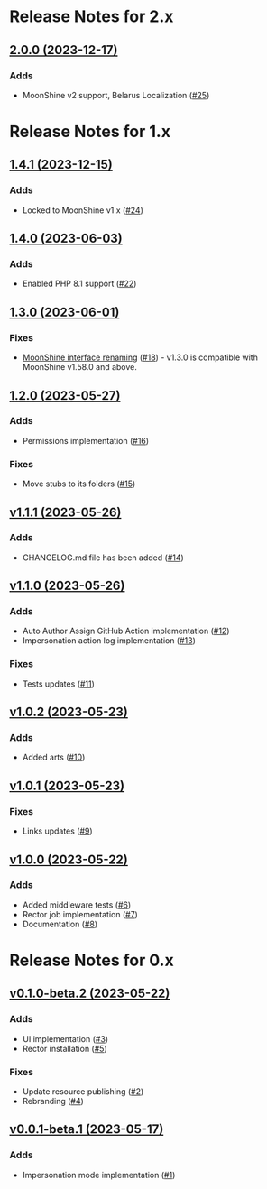 # Release Notes for 2.x

## [2.0.0 (2023-12-17)](https://github.com/Jampire/moonshine-impersonate/compare/v1.4.1...v2.0.0)

### Adds

- MoonShine v2 support, Belarus Localization ([#25](https://github.com/Jampire/moonshine-impersonate/pull/25))

# Release Notes for 1.x

## [1.4.1 (2023-12-15)](https://github.com/Jampire/moonshine-impersonate/compare/v1.4.0...v1.4.1)

### Adds

- Locked to MoonShine v1.x ([#24](https://github.com/Jampire/moonshine-impersonate/pull/24))

## [1.4.0 (2023-06-03)](https://github.com/Jampire/moonshine-impersonate/compare/v1.3.0...v1.4.0)

### Adds

- Enabled PHP 8.1 support ([#22](https://github.com/Jampire/moonshine-impersonate/pull/22))

## [1.3.0 (2023-06-01)](https://github.com/Jampire/moonshine-impersonate/compare/v1.2.0...v1.3.0)

### Fixes

- [MoonShine interface renaming](https://github.com/moonshine-software/moonshine/pull/297) ([#18](https://github.com/Jampire/moonshine-impersonate/pull/18)) -
v1.3.0 is compatible with MoonShine v1.58.0 and above.

## [1.2.0 (2023-05-27)](https://github.com/Jampire/moonshine-impersonate/compare/v1.1.1...v1.2.0)

### Adds

- Permissions implementation ([#16](https://github.com/Jampire/moonshine-impersonate/pull/16))

### Fixes

- Move stubs to its folders ([#15](https://github.com/Jampire/moonshine-impersonate/pull/15))

## [v1.1.1 (2023-05-26)](https://github.com/Jampire/moonshine-impersonate/compare/v1.1.0...v1.1.1)

### Adds

- CHANGELOG.md file has been added ([#14](https://github.com/Jampire/moonshine-impersonate/pull/14))

## [v1.1.0 (2023-05-26)](https://github.com/Jampire/moonshine-impersonate/compare/v1.0.2...v1.1.0)

### Adds

- Auto Author Assign GitHub Action implementation ([#12](https://github.com/Jampire/moonshine-impersonate/pull/12))
- Impersonation action log implementation ([#13](https://github.com/Jampire/moonshine-impersonate/pull/13))

### Fixes

- Tests updates ([#11](https://github.com/Jampire/moonshine-impersonate/pull/11))

## [v1.0.2 (2023-05-23)](https://github.com/Jampire/moonshine-impersonate/compare/v1.0.1...v1.0.2)

### Adds

- Added arts ([#10](https://github.com/Jampire/moonshine-impersonate/pull/10))

## [v1.0.1 (2023-05-23)](https://github.com/Jampire/moonshine-impersonate/compare/v1.0.0...v1.0.1)

### Fixes

- Links updates ([#9](https://github.com/Jampire/moonshine-impersonate/pull/9))

## [v1.0.0 (2023-05-22)](https://github.com/Jampire/moonshine-impersonate/compare/v0.1.0...v1.0.0)

### Adds

- Added middleware tests ([#6](https://github.com/Jampire/moonshine-impersonate/pull/6))
- Rector job implementation ([#7](https://github.com/Jampire/moonshine-impersonate/pull/7))
- Documentation ([#8](https://github.com/Jampire/moonshine-impersonate/pull/8))

# Release Notes for 0.x

## [v0.1.0-beta.2 (2023-05-22)](https://github.com/Jampire/moonshine-impersonate/compare/v0.0.1...v0.1.0)

### Adds

- UI implementation ([#3](https://github.com/Jampire/moonshine-impersonate/pull/3))
- Rector installation ([#5](https://github.com/Jampire/moonshine-impersonate/pull/5))

### Fixes

- Update resource publishing ([#2](https://github.com/Jampire/moonshine-impersonate/pull/2))
- Rebranding ([#4](https://github.com/Jampire/moonshine-impersonate/pull/4))

## [v0.0.1-beta.1 (2023-05-17)](https://github.com/Jampire/moonshine-impersonate/releases/tag/v0.0.1)

### Adds

- Impersonation mode implementation ([#1](https://github.com/Jampire/moonshine-impersonate/pull/1))
